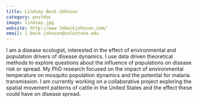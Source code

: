 ```yaml
---
title: Lindsay Beck-Johnson
category: postdoc
image: lindsay.jpg
website: http://www.lmbeckjohnson.com/
email: l.beck-johnson@colostate.edu
---
```


I am a disease ecologist, interested in the effect of environmental and population drivers of disease dynamics. I use data driven theoretical methods to explore questions about the influence of populations on disease risk or spread. My PhD research focused on the impact of environmental temperature on mosquito population dynamics and the potential for malaria transmission. I am currently working on a collaborative project exploring the spatial movement patterns of cattle in the United States and the effect these could have on disease spread. 
